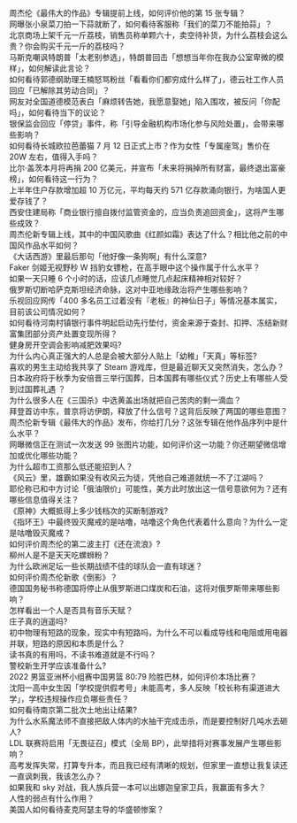 周杰伦《最伟大的作品》专辑提前上线，如何评价他的第 15 张专辑？  
网曝张小泉菜刀拍一下蒜就断了，如何看待客服称「我们的菜刀不能拍蒜」？  
北京商场上架千元一斤荔枝，销售员称单颗六十，卖空待补货，为什么荔枝会这么贵？你会购买千元一斤的荔枝吗？  
马斯克嘲讽特朗普「太老别参选」，特朗普回击「想想当年你在我办公室卑微的模样」，如何解读此言论？  
如何看待郭德纲助理王楠怒骂粉丝「看看你们都穷成什么样了」，德云社工作人员回应「已解除其劳动合同」？  
网友对全国道德模范表白「麻烦转告她，我愿意娶她」陷入围攻，被反问「你配吗」，如何看待当下的议论？  
银保监会回应「停贷」事件，称「引导金融机构市场化参与风险处置」，会带来哪些影响？  
如何看待长城欧拉芭蕾猫 7 月 12 日正式上市？作为女性「专属座驾」售价在 20W 左右，值得入手吗？  
比尔·盖茨本月将再捐 200 亿美元，并宣布「未来将捐掉所有财富，最终退出富豪榜」，如何看待这一行为？  
上半年住户存款增加超 10 万亿元，平均每天约 571 亿存款涌向银行，为啥国人更爱存钱了？  
西安住建局称「商业银行擅自拨付监管资金的，应当负责追回资金」，这将产生哪些成效？  
周杰伦新专辑上线，其中的中国风歌曲《红颜如霜》表达了什么？相比他之前的中国风作品水平如何？  
《大话西游》里最后那句「他好像一条狗啊」有什么深意?  
Faker 剑姬无视野秒 W 挡豹女镖枪，在高手眼中这个操作属于什么水平？  
如果一天只睡 6 个小时的话，应该几点睡觉几点起床精神相对较好？  
俄罗斯切断哈萨克斯坦经济命脉，这对中亚地缘政治将产生哪些影响？  
乐视回应网传「400 多名员工过着没有『老板』的神仙日子」等情况基本属实，目前该公司情况如何？  
如何看待河南村镇银行事件明起启动先行垫付，资金来源于查封、扣押、冻结新财富集团部分资产处置变现所得？  
健身房开空调会影响减肥效果吗?  
为什么内心真正强大的人总是会被大部分人贴上「幼稚」「天真」等标签?  
喜欢的男生主动给我共享了 Steam 游戏库，但是最近聊天又突然消失，怎么办？  
日本政府将于秋季为安倍晋三举行国葬，日本国葬有哪些仪式？历史上有哪些人受到过国葬礼遇 ？  
为什么很多人在《三国杀》中选黄盖出场就把自己苦肉的剩一滴血？  
拜登首访中东，普京将访伊朗，释放了什么信号？这背后反映了两国的哪些意图？  
周杰伦新专辑《最伟大的作品》发布，你给打几分？这张专辑在他作品序列中是什么水平？  
网曝微信正在测试一次发送 99 张图片功能，如何评价这一功能？你还期望微信增加或优化哪些功能？  
为什么超市工资那么低还能招到人？  
《风云》里，雄霸如果没有收风云为徒，凭他自己难道就统一不了江湖吗？  
耶伦称已和中方讨论「俄油限价」可能性，美方此时放出这一信号意欲何为？还有哪些信息值得关注？  
《原神》大概抵得上多少钱档次的买断制游戏?  
《指环王》中最终毁灭魔戒的是咕噜，咕噜这个角色代表着什么意向？为什么一定是咕噜毁灭魔戒？  
如何评价周杰伦的第二波主打《还在流浪》?  
柳州人是不是天天吃螺蛳粉？  
为什么欧洲足坛一些长期战绩不佳的球队会一直有球迷？  
如何评价周杰伦新歌《倒影》？  
德国国务秘书称德国将停止从俄罗斯进口煤炭和石油，这将对俄罗斯带来哪些影响？  
怎样看出一个人是否具有音乐天赋？  
庄子真的逍遥吗?  
初中物理有短路的现象，现实中有短路吗，为什么不可以看成导线和电阻或用电器并联，短路的原因和本质是什么？  
读书真的有用吗，不读书难道就是不行吗？  
警校新生开学应该准备什么?  
2022 男篮亚洲杯小组赛中国男篮 80:79 险胜巴林，如何评价本场比赛？  
沈阳一高中女生因「学校提供假考号」未能高考，多人反映「校长称有渠道进大学」，学校违规操作应负哪些责任？  
如何看待南京第二批次土地出让结果?  
为什么水系魔法师不直接把敌人体内的水抽干完成击杀，而是要控制好几吨水去砸人?  
LDL 联赛将启用「无畏征召」模式（全局 BP），此举措将对赛事发展产生哪些影响？  
高考发挥失常，打算专升本，而且我已经有清晰的规划，但家里一直想让我复读还一直讽刺我，我该怎么办？  
如果我和 sky 对战，我人族兵营一本可以出娜迦皇家卫兵，我赢面有多大？  
人性的弱点有什么作用？  
美国人如何看待麦克阿瑟主导的华盛顿惨案？  
